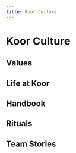 ```yaml
---
title: Koor Culture
---
```


# Koor Culture

## Values


## Life at Koor


## Handbook


## Rituals


## Team Stories


